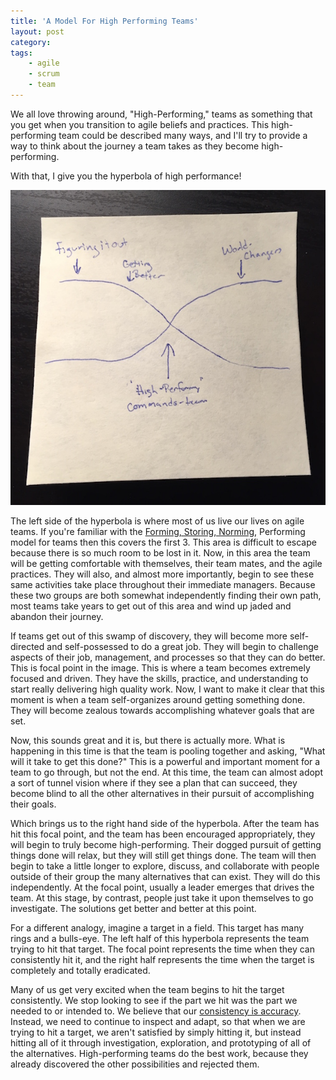 ```yaml
---
title: 'A Model For High Performing Teams'
layout: post
category:
tags:
    - agile
    - scrum
    - team
---
```

We all love throwing around, "High-Performing," teams as something that you get when you transition to agile beliefs
and practices. This high-performing team could be described many ways, and I'll try to provide a way to think about the
journey a team takes as they become high-performing.

With that, I give you the hyperbola of high performance!

![Hyperbola of high performance](/images/focus_model.jpg)

The left side of the hyperbola is where most of us live our lives on agile teams. If you're familiar with the [Forming,
Storing, Norming](https://en.wikipedia.org/wiki/Tuckman%27s_stages_of_group_development), Performing model for teams 
then this covers the first 3. This area is difficult to escape because there is so much room to be lost in it. Now, in
this area the team will be getting comfortable with themselves, their team mates, and the agile practices. They will also,
and almost more importantly, begin to see these same activities take place throughout their immediate managers. Because these
two groups are both somewhat independently finding their own path, most teams take years to get out of this area and wind
up jaded and abandon their journey.

If teams get out of this swamp of discovery, they will become more self-directed and self-possessed to do a great job. They
will begin to challenge aspects of their job, management, and processes so that they can do better. This is focal point
in the image. This is where a team becomes extremely focused and driven. They have the skills, practice, and understanding
to start really delivering high quality work. Now, I want to make it clear that this moment is when a team self-organizes
around getting something done. They will become zealous towards accomplishing whatever goals that are set.

Now, this sounds great and it is, but there is actually more. What is happening in this time is that the team is pooling
together and asking, "What will it take to get this done?" This is a powerful and important moment for a team to go through,
but not the end. At this time, the team can almost adopt a sort of tunnel vision where if they see a plan that can succeed,
they become blind to all the other alternatives in their pursuit of accomplishing their goals.

Which brings us to the right hand side of the hyperbola. After the team has hit this focal point, and the team has been
encouraged appropriately, they will begin to truly become high-performing. Their dogged pursuit of getting things done will
relax, but they will still get things done. The team will then begin to take a little longer to explore, discuss, and collaborate
with people outside of their group the many alternatives that can exist. They will do this independently. At the focal point,
usually a leader emerges that drives the team. At this stage, by contrast, people just take it upon themselves to go investigate.
The solutions get better and better at this point.

For a different analogy, imagine a target in a field. This target has many rings and a bulls-eye. The left half of this hyperbola
represents the team trying to hit that target. The focal point represents the time when they can consistently hit it, and
the right half represents the time when the target is completely and totally eradicated.

Many of us get very excited when the team begins to hit the target consistently. We stop looking to see if the part we
hit was the part we needed to or intended to. We believe that our [consistency is accuracy](https://en.wikipedia.org/wiki/Accuracy_and_precision).
Instead, we need to continue to inspect and adapt, so that when we are trying to hit a target, we aren't satisfied by simply
hitting it, but instead hitting all of it through investigation, exploration, and prototyping of all of the alternatives.
High-performing teams do the best work, because they already discovered the other possibilities and rejected them.
